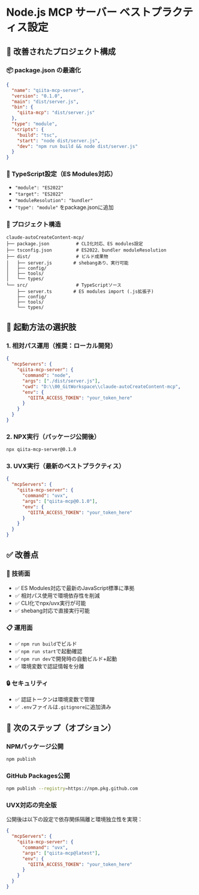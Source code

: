 # Node.js MCP サーバー ベストプラクティス設定

## 🎯 改善されたプロジェクト構成

### 📦 package.json の最適化
```json
{
  "name": "qiita-mcp-server",
  "version": "0.1.0",
  "main": "dist/server.js",
  "bin": {
    "qiita-mcp": "dist/server.js"
  },
  "type": "module",
  "scripts": {
    "build": "tsc",
    "start": "node dist/server.js",
    "dev": "npm run build && node dist/server.js"
  }
}
```

### 🔧 TypeScript設定（ES Modules対応）
- `"module": "ES2022"`
- `"target": "ES2022"`
- `"moduleResolution": "bundler"`
- `"type": "module"` をpackage.jsonに追加

### 📁 プロジェクト構造
```
claude-autoCreateContent-mcp/
├── package.json          # CLI化対応、ES modules設定
├── tsconfig.json         # ES2022、bundler moduleResolution
├── dist/                 # ビルド成果物
│   ├── server.js        # shebangあり、実行可能
│   ├── config/
│   ├── tools/
│   └── types/
└── src/                  # TypeScriptソース
    ├── server.ts        # ES modules import (.js拡張子)
    ├── config/
    ├── tools/
    └── types/
```

## 🚀 起動方法の選択肢

### 1. 相対パス運用（推奨：ローカル開発）
```json
{
  "mcpServers": {
    "qiita-mcp-server": {
      "command": "node",
      "args": ["./dist/server.js"],
      "cwd": "D:\\00_GitWorkspace\\claude-autoCreateContent-mcp",
      "env": {
        "QIITA_ACCESS_TOKEN": "your_token_here"
      }
    }
  }
}
```

### 2. NPX実行（パッケージ公開後）
```bash
npx qiita-mcp-server@0.1.0
```

### 3. UVX実行（最新のベストプラクティス）
```json
{
  "mcpServers": {
    "qiita-mcp-server": {
      "command": "uvx",
      "args": ["qiita-mcp@0.1.0"],
      "env": {
        "QIITA_ACCESS_TOKEN": "your_token_here"
      }
    }
  }
}
```

## ✅ 改善点

### 🔧 技術面
- ✅ ES Modules対応で最新のJavaScript標準に準拠
- ✅ 相対パス使用で環境依存性を削減
- ✅ CLI化でnpx/uvx実行が可能
- ✅ shebang対応で直接実行可能

### 📋 運用面
- ✅ `npm run build`でビルド
- ✅ `npm run start`で起動確認
- ✅ `npm run dev`で開発時の自動ビルド+起動
- ✅ 環境変数で認証情報を分離

### 🔒 セキュリティ
- ✅ 認証トークンは環境変数で管理
- ✅ `.env`ファイルは`.gitignore`に追加済み

## 🎯 次のステップ（オプション）

### NPMパッケージ公開
```bash
npm publish
```

### GitHub Packages公開
```bash
npm publish --registry=https://npm.pkg.github.com
```

### UVX対応の完全版
公開後は以下の設定で依存関係隔離と環境独立性を実現：
```json
{
  "mcpServers": {
    "qiita-mcp-server": {
      "command": "uvx",
      "args": ["qiita-mcp@latest"],
      "env": {
        "QIITA_ACCESS_TOKEN": "your_token_here"
      }
    }
  }
}